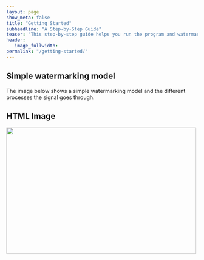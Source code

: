```yaml
---
layout: page
show_meta: false
title: "Getting Started"
subheadline: "A Step-by-Step Guide"
teaser: "This step-by-step guide helps you run the program and watermark your audio."
header:
   image_fullwidth:
permalink: "/getting-started/"
---
```



## Simple watermarking model 

The image below shows a simple watermarking model and the different processes the signal goes through.

<html>
<body>

<h2>HTML Image</h2>
<img src="https://lh6.googleusercontent.com/hyyV-8N-OkofM4wv-uYPsQruTh57eJm8cWHA0-UtglXm6iNj-4iEArqKPcwyKfAjtvKC6pIN1j6PSBYzSxJfwTWEgksCBpv_fuB2khCg"  width="500" height="333">

</body>
</html>

